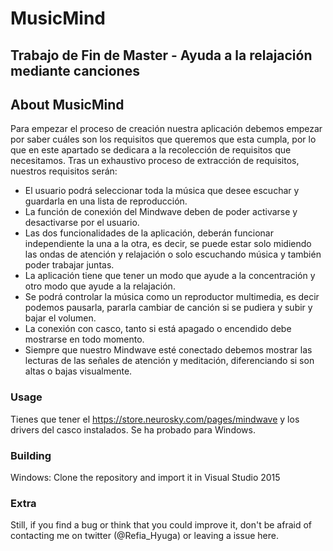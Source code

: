 # MusicMind

## Trabajo de Fin de Master - Ayuda a la relajación mediante canciones

## About MusicMind

Para empezar el proceso de creación nuestra aplicación debemos empezar por saber cuáles son los requisitos que queremos que esta cumpla, por lo que en este apartado se dedicara a la recolección de requisitos que necesitamos.
Tras un exhaustivo proceso de extracción de requisitos, nuestros requisitos serán:
- El usuario podrá seleccionar toda la música que desee escuchar y guardarla en una lista de reproducción.
- La función de conexión del Mindwave deben de poder activarse y desactivarse por el usuario.
- Las dos funcionalidades de la aplicación, deberán funcionar independiente la una a la otra, es decir, se puede estar solo midiendo las ondas de atención y relajación o solo escuchando música y también poder trabajar juntas.
- La aplicación tiene que tener un modo que ayude a la concentración y otro modo que ayude a la relajación.
- Se podrá controlar la música como un reproductor multimedia, es decir podemos pausarla, pararla cambiar de canción si se pudiera y subir y bajar el volumen.
- La conexión con casco, tanto si está apagado o encendido debe mostrarse en todo momento.
- Siempre que nuestro Mindwave esté conectado debemos mostrar las lecturas de las señales de atención y meditación, diferenciando si son altas o bajas visualmente.


### Usage

Tienes que tener el https://store.neurosky.com/pages/mindwave y los drivers del casco instalados.
Se ha probado para Windows.

### Building

Windows: Clone the repository and import it in Visual Studio 2015

### Extra

Still, if you find a bug or think that you could improve it, don't be afraid of contacting me on twitter (@Refia_Hyuga) or leaving a issue here.
